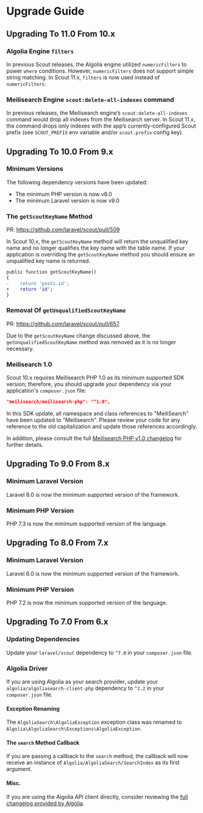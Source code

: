 # Upgrade Guide

## Upgrading To 11.0 From 10.x

### Algolia Engine `filters`

In previous Scout releases, the Algolia engine utilized `numericFilters` to power `where` conditions. However, `numericFilters` does not support simple string matching. In Scout 11.x, `filters` is now used instead of `numericFilters`.

### Meilisearch Engine `scout:delete-all-indexes` command

In previous releases, the Meilisearch engine’s `scout:delete-all-indexes` command would drop all indexes from the Meilisearch server. In Scout 11.x, the command drops only indexes with the app’s currently-configured Scout prefix (see `SCOUT_PREFIX` env variable and/or `scout.prefix` config key).

## Upgrading To 10.0 From 9.x

### Minimum Versions

The following dependency versions have been updated:

- The minimum PHP version is now v8.0
- The minimum Laravel version is now v9.0

### The `getScoutKeyName` Method

PR: https://github.com/laravel/scout/pull/509

In Scout 10.x, the `getScoutKeyName` method will return the unqualified key name and no longer qualifies the key name with the table name. If your application is overriding the `getScoutKeyName` method you should ensure an unqualified key name is returned.

```diff
public function getScoutKeyName()
{
-    return 'posts.id';
+    return 'id';
}
```

### Removal Of `getUnqualifiedScoutKeyName`

PR: https://github.com/laravel/scout/pull/657

Due to the `getScoutKeyName` change discussed above, the `getUnqualifiedScoutKeyName` method was removed as it is no longer necessary.

### Meilisearch 1.0

Scout 10.x requires Meilisearch PHP 1.0 as its minimum supported SDK version; therefore, you should upgrade your dependency via your application's `composer.json` file:

```json
"meilisearch/meilisearch-php": "^1.0",
```

In this SDK update, all namespace and class references to "MeiliSearch" have been updated to "Meilisearch". Please review your code for any reference to the old capitalization and update those references accordingly.

In addition, please consult the full [Meilisearch PHP v1.0 changelog](https://github.com/meilisearch/meilisearch-php/releases/tag/v1.0.0) for further details.

## Upgrading To 9.0 From 8.x

### Minimum Laravel Version

Laravel 8.0 is now the minimum supported version of the framework.

### Minimum PHP Version

PHP 7.3 is now the minimum supported version of the language.

## Upgrading To 8.0 From 7.x

### Minimum Laravel Version

Laravel 6.0 is now the minimum supported version of the framework.

### Minimum PHP Version

PHP 7.2 is now the minimum supported version of the language.

## Upgrading To 7.0 From 6.x

### Updating Dependencies

Update your `laravel/scout` dependency to `^7.0` in your `composer.json` file.

### Algolia Driver

If you are using Algolia as your search provider, update your `algolia/algoliasearch-client-php` dependency to `^2.2` in your `composer.json` file.

#### Exception Renaming

The `AlgoliaSearch\AlgoliaException` exception class was renamed to `Algolia\AlgoliaSearch\Exceptions\AlgoliaException`.

#### The `search` Method Callback

If you are passing a callback to the `search` method, the callback will now receive an instance of `Algolia/AlgoliaSearch/SearchIndex` as its first argument.

#### Misc.

If you are using the Algolia API client directly, consider reviewing the [full changelog provided by Algolia](https://github.com/algolia/algoliasearch-client-php/blob/master/docs/UPGRADE-from-v1-to-v2.md).
